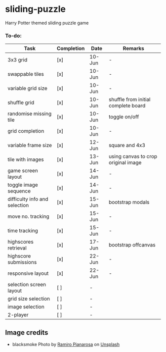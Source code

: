 # sliding-puzzle
Harry Potter themed sliding puzzle game

### To-do:
Task | Completion | Date | Remarks
------------ | ------------- | ------------- | -------------
3x3 grid | [x] | 10-Jun | -
swappable tiles | [x] | 10-Jun | -
variable grid size | [x] | 10-Jun | -
shuffle grid | [x] | 10-Jun | shuffle from initial complete board
randomise missing tile | [x] | 10-Jun | toggle on/off
grid completion | [x] | 10-Jun | -
variable frame size | [x] | 12-Jun | square and 4x3
tile with images | [x] | 13-Jun | using canvas to crop original image
game screen layout | [x] | 14-Jun | -
toggle image sequence | [x] | 14-Jun | -
difficulty info and selection | [x] | 15-Jun | bootstrap modals
move no. tracking | [x] | 15-Jun | -
time tracking | [x] | 15-Jun | -
highscores retrieval | [x] | 17-Jun | bootstrap offcanvas
highscore submissions | [x] | 22-Jun | -
responsive layout | [x] | 22-Jun | -
selection screen layout | [ ] | -
grid size selection | [ ] | -
image selection | [ ] | -
2-player | [ ] | -

## Image credits
- blacksmoke Photo by [Ramiro Pianarosa](https://unsplash.com/@rpianarosa?utm_source=unsplash&utm_medium=referral&utm_content=creditCopyText) on [Unsplash](https://unsplash.com/photos/MqYjJ69yxyI?utm_source=unsplash&utm_medium=referral&utm_content=creditCopyText)
  